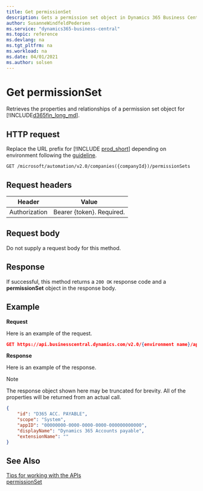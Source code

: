 ```yaml
---
title: Get permissionSet
description: Gets a permission set object in Dynamics 365 Business Central.
author: SusanneWindfeldPedersen
ms.service: "dynamics365-business-central"
ms.topic: reference
ms.devlang: na
ms.tgt_pltfrm: na
ms.workload: na
ms.date: 04/01/2021
ms.author: solsen
---
```


<!-- NOTE: This article is an auto-generated stub from the metadata file. -->
<!-- The sections marked with an EDIT_IS_REQUIRED require manual editing. -->
# Get permissionSet

Retrieves the properties and relationships of a permission set object for [!INCLUDE[d365fin_long_md](../../includes/d365fin_long_md.md)].

## HTTP request

Replace the URL prefix for [!INCLUDE [prod_short](../../includes/prod_short.md)] depending on environment following the [guideline](/dynamics365/dynamics-nav/api-reference/v2.0/enabling-apis-for-dynamics-nav).

<!-- START>EDIT_IS_REQUIRED. There URL for accessing the endpoint might be different -->
```
GET /microsoft/automation/v2.0/companies({companyId})/permissionSets
```
<!-- END>EDIT_IS_REQUIRED -->
## Request headers

|Header|Value|
|------|-----|
|Authorization  |Bearer {token}. Required. |

## Request body

Do not supply a request body for this method.

## Response

If successful, this method returns a ```200 OK``` response code and a **permissionSet** object in the response body.

## Example

**Request**

Here is an example of the request.
```json
GET https://api.businesscentral.dynamics.com/v2.0/{environment name}/api/microsoft/automation/v2.0/companies({companyId})/permissionSets
```

**Response**

Here is an example of the response. 

> [!NOTE]  
>   The response object shown here may be truncated for brevity. All of the properties will be returned from an actual call.

```json
{
    "id": "D365 ACC. PAYABLE",
    "scope": "System",
    "appID": "00000000-0000-0000-0000-000000000000",
    "displayName": "Dynamics 365 Accounts payable",
    "extensionName": ""
}
```

## See Also

[Tips for working with the APIs](../../developer/devenv-connect-apps-tips.md)  
[permissionSet](../resources/dynamics_permissionSet.md)